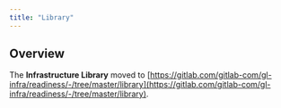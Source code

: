 ```yaml
---
title: "Library"
---
```


## Overview

The **Infrastructure Library** moved to [https://gitlab.com/gitlab-com/gl-infra/readiness/-/tree/master/library](https://gitlab.com/gitlab-com/gl-infra/readiness/-/tree/master/library).
